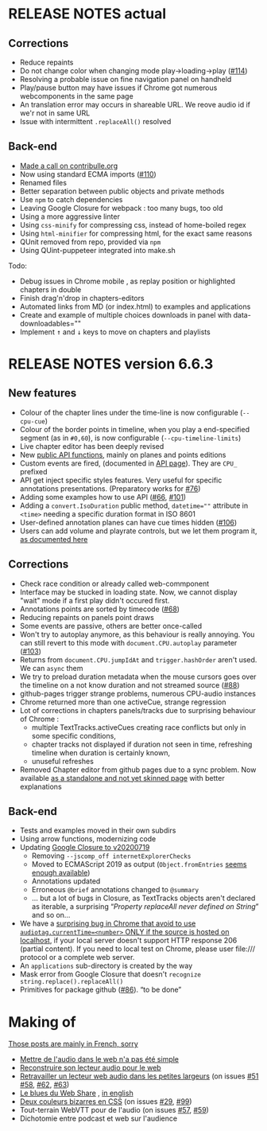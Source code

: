 RELEASE NOTES actual
====================

Corrections
-----------

 * Reduce repaints
 * Do not change color when changing mode play→loading→play ([#114](#114)) 
 * Resolving a probable issue on fine navigation panel on handheld
 * Play/pause button may have issues if Chrome got numerous webcomponents in the same page
 * An translation error may occurs in shareable URL. We reove audio id if we'r not in same URL
 * Issue with intermittent `.replaceAll()` resolved

Back-end
--------

 * [Made a call on contribulle.org](https://contribulle.org/projects/27) 
 * Now using standard ECMA imports ([#110](#110))
 * Renamed files
 * Better separation between public objects and private methods
 * Use `npm` to catch dependencies
 * Leaving Google Closure for webpack : too many bugs, too old
 * Using a more aggressive linter
 * Using `css-minify` for compressing css, instead of home-boiled regex
 * Using `html-minifier` for compressing html, for the exact same reasons
 * QUnit removed from repo, provided via `npm`
 * Using QUint-puppeteer integrated into make.sh

Todo:

 - Debug issues in Chrome mobile , as replay position or highlighted chapters in double
 - Finish drag'n'drop in chapters-editors
 - Automated links from MD (or index.html) to examples and applications
 - Create and example of multiple choices downloads in panel with data-downloadables=""
 - Implement <kbd>↑</kbd> and <kbd>↓</kbd> keys to move on chapters and playlists


RELEASE NOTES version 6.6.3
===========================

New features
------------

 * Colour of the chapter lines under the time-line is now configurable (`--cpu-cue`)
 * Colour of the border points in timeline, when you play a end-specified segment (as in `#0,60`), is now configurable (`--cpu-timeline-limits`)
 * Live chapter editor has been deeply revised
 * New [public API functions](./API.md), mainly on planes and points editions
 * Custom events are fired, (documented in [API page](./API.md)). They are `CPU_` prefixed
 * API get inject specific styles features. Very useful for specific annotations presentations. (Preparatory works for [#76](#76)) 
 * Adding some examples how to use API ([#66](#66), [#101](#101))
 * Adding a `convert.IsoDuration` public method, `datetime=""` attribute in `<time>` needing a specific duration format in ISO 8601
 * User-defined annotation planes can have cue times hidden ([#106](#106))
 * Users can add volume and playrate controls, but we let them program it, [as documented here](examples/API_insert_annotations.html)

Corrections
-----------

 * Check race condition or already called web-commponent
 * Interface may be stucked in loading state. Now, we cannot display "wait" mode if a first play didn't occured first.
 * Annotations points are sorted by timecode ([#68](#68))
 * Reducing repaints on panels point draws
 * Some events are passive, others are better once-called
 * Won't try to autoplay anymore, as this behaviour is really annoying. You can still revert to this mode with `document.CPU.autoplay` parameter ([#103](#103))
 * Returns from `document.CPU.jumpIdAt` and `trigger.hashOrder` aren't used. We can `async` them
 * We try to preload duration metadata when the mouse cursors goes over the timeline on a not know duration and not streamed source ([#88](#88))
 * github-pages trigger strange problems, numerous CPU-audio instances
 * Chrome returned more than one activeCue, strange regression
 * Lot of corrections in chapters panels/tracks due to surprising behaviour of Chrome :
   * multiple TextTracks.activeCues creating race conflicts but only in some specific conditions,
   * chapter tracks not displayed if duration not seen in time, refreshing timeline when duration is certainly known,
   * unuseful refreshes
 * Removed Chapter editor from github pages due to a sync problem. Now available [as a standalone and not yet skinned page](applications/chapters_editor.html) with better explanations


Back-end
--------

 * Tests and examples moved in their own subdirs
 * Using arrow functions, modernizing code
 * Updating [Google Closure to v20200719](https://dl.google.com/closure-compiler/compiler-20200719.tar.gz)
   * Removing `--jscomp_off internetExplorerChecks`
   * Moved to ECMAScript 2019 as output (`Object.fromEntries` [seems enough available](https://caniuse.com/?search=fromEntries))
   * Annotations updated
   * Erroneous `@brief` annotations changed to `@summary`
   * … but a lot of bugs in Closure, as TextTracks objects aren't declared as iterable, a surprising “*Property replaceAll never defined on String*” and so on…
 * We have a [surprising bug in Chrome that avoid to use `audiotag.currentTime=<number>` ONLY if the source is hosted on localhost](https://stackoverflow.com/questions/52620284/make-html5-video-start-at-specified-currenttime-in-chrome), if your local server doesn't support HTTP response 206 (partial content). If you need to local test on Chrome, please user file:/// protocol or a complete web server.
 * An `applications` sub-directory is created by the way
 * Mask error from Google Closure that doesn't `recognize string.replace().replaceAll()`
 * Primitives for package github ([#86](#86)). “to be done”


Making of
=========

[Those posts are mainly in French, sorry](https://dascritch.net/serie/cpu-audio)

 * [Mettre de l'audio dans le web n'a pas été simple](https://dascritch.net/post/2018/11/06/Mettre-de-l-audio-dans-le-web-n-a-pas-%C3%A9t%C3%A9-simple)
 * [Reconstruire son lecteur audio pour le web](https://dascritch.net/post/2018/11/06/Reconstruire-son-lecteur-audio-pour-le-web)
 * [Retravailler un lecteur web audio dans les petites largeurs](https://dascritch.net/post/2019/06/05/Retravailler-un-lecteur-web-audio-dans-les-petites-largeurs) (on issues [#51](#51) [#58](#58), [#62](#62), [#63](#63))
 * [Le blues du Web Share](https://dascritch.net/post/2019/06/18/Le-blues-du-navigator.share) , [in english](https://dascritch.net/post/2019/06/26/We-need-Web-Share)
 * [Deux couleurs bizarres en CSS](https://dascritch.net/post/2019/11/13/Deux-couleurs-bizarres-en-CSS) (on issues [#29](#29), [#99](#99))
 * Tout-terrain WebVTT pour de l'audio (on issues [#57](#57), [#59](#59))
 * Dichotomie entre podcast et web sur l'audience
